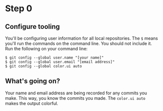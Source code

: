 # Step 0

## Configure tooling
You'll be configuring user information for all local repositories. The `$` means you'll run the commands on the command line. You should not include it. Run the following on your command line:
```
$ git config --global user.name "[your name]"
$ git config --global user.email "[email address]"
$ git config --global color.ui auto
```

## What's going on?
Your name and email address are being recorded for any commits you make. This way, you know the commits you made. The `color.ui auto` makes the output colorful.
